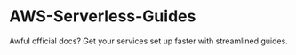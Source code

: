 # AWS-Serverless-Guides
Awful official docs? Get your services set up faster with streamlined guides.
